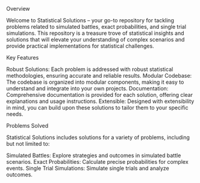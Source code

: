 Overview

Welcome to Statistical Solutions – your go-to repository for tackling problems related to simulated battles, exact probabilities, and single trial simulations.
This repository is a treasure trove of statistical insights and solutions that will elevate your understanding of complex scenarios and provide practical implementations for statistical challenges.


Key Features

Robust Solutions: Each problem is addressed with robust statistical methodologies, ensuring accurate and reliable results.
Modular Codebase: The codebase is organized into modular components, making it easy to understand and integrate into your own projects.
Documentation: Comprehensive documentation is provided for each solution, offering clear explanations and usage instructions.
Extensible: Designed with extensibility in mind, you can build upon these solutions to tailor them to your specific needs.


Problems Solved

Statistical Solutions includes solutions for a variety of problems, including but not limited to:

Simulated Battles: Explore strategies and outcomes in simulated battle scenarios.
Exact Probabilities: Calculate precise probabilities for complex events.
Single Trial Simulations: Simulate single trials and analyze outcomes.

